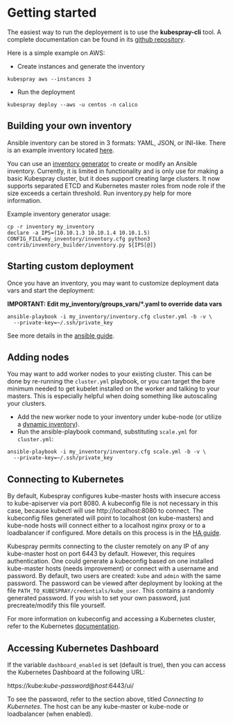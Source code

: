 Getting started
===============

The easiest way to run the deployement is to use the **kubespray-cli** tool.
A complete documentation can be found in its [github repository](https://github.com/kubespray/kubespray-cli).

Here is a simple example on AWS:

* Create instances and generate the inventory

```
kubespray aws --instances 3
```

* Run the deployment

```
kubespray deploy --aws -u centos -n calico
```

Building your own inventory
---------------------------

Ansible inventory can be stored in 3 formats: YAML, JSON, or INI-like. There is
an example inventory located
[here](https://github.com/kubernetes-incubator/kubespray/blob/master/inventory/inventory.example).

You can use an
[inventory generator](https://github.com/kubernetes-incubator/kubespray/blob/master/contrib/inventory_builder/inventory.py)
to create or modify an Ansible inventory. Currently, it is limited in
functionality and is only use for making a basic Kubespray cluster, but it does
support creating large clusters. It now supports
separated ETCD and Kubernetes master roles from node role if the size exceeds a
certain threshold. Run inventory.py help for more information.

Example inventory generator usage:

```
cp -r inventory my_inventory
declare -a IPS=(10.10.1.3 10.10.1.4 10.10.1.5)
CONFIG_FILE=my_inventory/inventory.cfg python3 contrib/inventory_builder/inventory.py ${IPS[@]}
```

Starting custom deployment
--------------------------

Once you have an inventory, you may want to customize deployment data vars
and start the deployment:

**IMPORTANT: Edit my_inventory/groups_vars/*.yaml to override data vars**

```
ansible-playbook -i my_inventory/inventory.cfg cluster.yml -b -v \
  --private-key=~/.ssh/private_key
```

See more details in the [ansible guide](ansible.md).

Adding nodes
------------

You may want to add worker nodes to your existing cluster. This can be done by re-running the `cluster.yml` playbook, or you can target the bare minimum needed to get kubelet installed on the worker and talking to your masters. This is especially helpful when doing something like autoscaling your clusters.

- Add the new worker node to your inventory under kube-node (or utilize a [dynamic inventory](https://docs.ansible.com/ansible/intro_dynamic_inventory.html)).
- Run the ansible-playbook command, substituting `scale.yml` for `cluster.yml`:
```
ansible-playbook -i my_inventory/inventory.cfg scale.yml -b -v \
  --private-key=~/.ssh/private_key
```

Connecting to Kubernetes
------------------------
By default, Kubespray configures kube-master hosts with insecure access to
kube-apiserver via port 8080. A kubeconfig file is not necessary in this case,
because kubectl will use http://localhost:8080 to connect. The kubeconfig files
generated will point to localhost (on kube-masters) and kube-node hosts will
connect either to a localhost nginx proxy or to a loadbalancer if configured.
More details on this process is in the [HA guide](ha.md).

Kubespray permits connecting to the cluster remotely on any IP of any 
kube-master host on port 6443 by default. However, this requires 
authentication. One could generate a kubeconfig based on one installed 
kube-master hosts (needs improvement) or connect with a username and password.
By default, two users are created: `kube` and `admin` with the same password.
The password can be viewed after deployment by looking at the file 
`PATH_TO_KUBESPRAY/credentials/kube_user`. This contains a randomly generated
password. If you wish to set your own password, just precreate/modify this
file yourself. 

For more information on kubeconfig and accessing a Kubernetes cluster, refer to
the Kubernetes [documentation](https://kubernetes.io/docs/tasks/access-application-cluster/configure-access-multiple-clusters/).

Accessing Kubernetes Dashboard
------------------------------

If the variable `dashboard_enabled` is set (default is true), then you can
access the Kubernetes Dashboard at the following URL:

  https://kube:_kube-password_@_host_:6443/ui/

To see the password, refer to the section above, titled *Connecting to
Kubernetes*. The host can be any kube-master or kube-node or loadbalancer
(when enabled).
